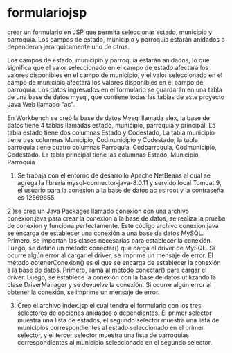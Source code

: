 # formulariojsp
crear un formulario en JSP que permita seleccionar estado, municipio y parroquia. Los campos de estado, municipio y parroquia estarán anidados o dependeran jerarquicamente uno de otros.


Los campos de estado, municipio y parroquia estarán anidados, lo que significa que el valor seleccionado en el campo de estado afectará los valores disponibles en el campo de municipio, y el valor seleccionado en el campo de municipio afectará los valores disponibles en el campo de parroquia. Los datos ingresados en el formulario se guardarán en una tabla de una base de datos mysql, que contiene todas las tablas de este proyecto Java Web llamado "ac".

En Workbench se creó la base de datos Mysql llamada alex, la base de datos tiene 4 tablas llamadas estado, municipio, parroquia y principal. La tabla estado tiene dos columnas Estado y Codestado, La tabla municipio tiene tres columnas Municipio, Codmunicipio y Codestado, la tabla parroquia tiene cuatro columnas Parroquia, Codparroquia, Codmunicipio, Codestado. La tabla principal tiene las columnas Estado, Municipio, Parroquia

1) Se trabaja con el entorno de desarrollo Apache NetBeans al cual se agrega la libreria mysql-connector-java-8.0.11 y servido local Tomcat 9, el usuario para la conexion a la base de datos ac es root y la contraseña es 12569655.

2 )se crea un Java Packages llamado conexion con una archivo conexion.java para crear la conexion a la base de datos, se realiza la prueba de conexion y funciona perfectamente.
Este código archivo conexion.java  se encarga de establecer una conexión a una base de datos MySQL.
Primero, se importan las clases necesarias para establecer la conexión. Luego, se define un método conectar() que carga el driver de MySQL. Si ocurre algún error al cargar el driver, se imprime un mensaje de error. El método obtenerConexion() es el que se encarga de establecer la conexión a la base de datos. Primero, llama al método conectar() para cargar el driver. Luego, se establece la conexión con la base de datos utilizando la clase DriverManager y se devuelve la conexión. Si ocurre algún error al obtener la conexión, se imprime un mensaje de error.

3) Creo el archivo index.jsp el cual tendra el formulario con los tres selectores de opciones anidados o dependientes. El primer selector muestra una lista de estados, el segundo selector muestra una lista de municipios correspondientes al estado seleccionado en el primer selector, y el tercer selector muestra una lista de parroquias correspondientes al municipio seleccionado en el segundo selector.

